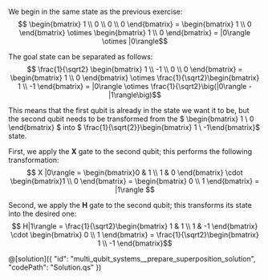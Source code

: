 ﻿We begin in the same state as the previous exercise:
$$ \begin{bmatrix} 1 \\ 0 \\ 0 \\ 0 \end{bmatrix} = \begin{bmatrix} 1 \\ 0 \end{bmatrix} \otimes \begin{bmatrix} 1 \\ 0 \end{bmatrix} = |0\rangle \otimes |0\rangle$$

The goal state can be separated as follows:
$$ \frac{1}{\sqrt2} \begin{bmatrix} 1 \\ -1 \\ 0 \\ 0 \end{bmatrix} = \begin{bmatrix} 1 \\ 0 \end{bmatrix} \otimes \frac{1}{\sqrt2}\begin{bmatrix} 1 \\ -1 \end{bmatrix} = |0\rangle \otimes \frac{1}{\sqrt2}\big(|0\rangle - |1\rangle\big)$$

This means that the first qubit is already in the state we want it to be, but the second qubit needs to be transformed from the $ \begin{bmatrix} 1 \\ 0 \end{bmatrix} $ into $ \frac{1}{\sqrt{2}}\begin{bmatrix} 1 \\ -1\end{bmatrix}$ state.

First, we apply the **X** gate to the second qubit; this performs the following transformation:
$$ X |0\rangle = \begin{bmatrix}0 & 1 \\ 1 & 0 \end{bmatrix} \cdot \begin{bmatrix}1 \\ 0 \end{bmatrix} = \begin{bmatrix} 0 \\ 1 \end{bmatrix} = |1\rangle  $$

Second, we apply the **H** gate to the second qubit; this transforms its state into the desired one:
$$ H|1\rangle = \frac{1}{\sqrt2}\begin{bmatrix} 1 & 1 \\ 1 & -1 \end{bmatrix} \cdot \begin{bmatrix} 0 \\ 1 \end{bmatrix} = \frac{1}{\sqrt2}\begin{bmatrix} 1 \\ -1 \end{bmatrix}$$

@[solution]({
"id": "multi_qubit_systems__prepare_superposition_solution",
"codePath": "Solution.qs"
})
